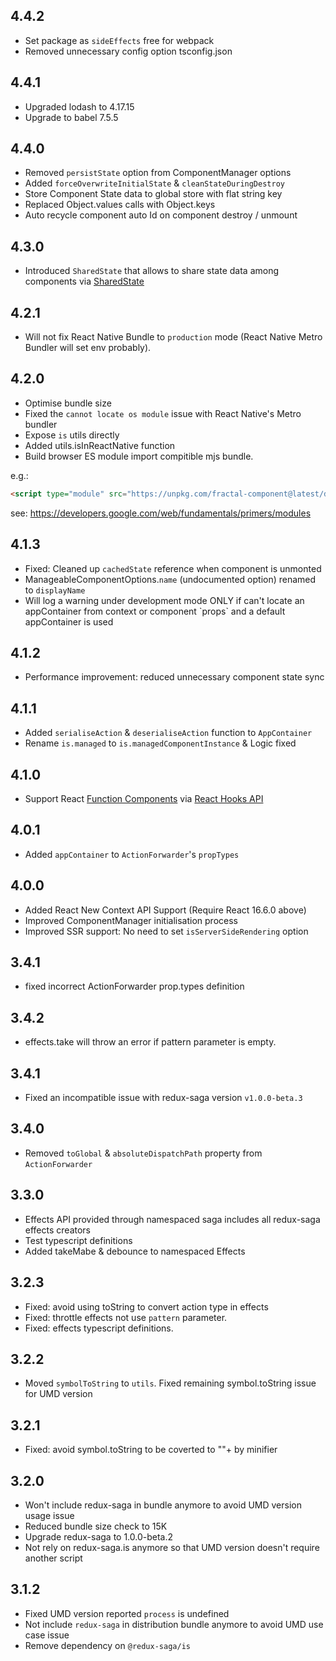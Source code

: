 ## 4.4.2

- Set package as `sideEffects` free for webpack
- Removed unnecessary config option tsconfig.json

## 4.4.1

- Upgraded lodash to 4.17.15
- Upgrade to babel 7.5.5

## 4.4.0

- Removed `persistState` option from ComponentManager options
- Added  `forceOverwriteInitialState` & `cleanStateDuringDestroy`
- Store Component State data to global store with flat string key
- Replaced Object.values calls with Object.keys
- Auto recycle component auto Id on component destroy / unmount

## 4.3.0

- Introduced `SharedState` that allows to share state data among components via [SharedState](https://t83714.github.io/fractal-component/api/SharedState.html)

## 4.2.1

- Will not fix React Native Bundle to `production` mode (React Native Metro Bundler will set env probably).

## 4.2.0

- Optimise bundle size
- Fixed the `cannot locate os module` issue with React Native's Metro bundler
- Expose `is` utils directly
- Added utils.isInReactNative function
- Build browser ES module import compitible mjs bundle. 

e.g.:
```html
<script type="module" src="https://unpkg.com/fractal-component@latest/dist/fractal-component.esm.mjs"></script>
```
see: https://developers.google.com/web/fundamentals/primers/modules

## 4.1.3

- Fixed: Cleaned up `cachedState` reference when component is unmonted
- ManageableComponentOptions.`name` (undocumented option) renamed to `displayName`
- Will log a warning under development mode ONLY if can't locate an appContainer from context or component \`props\` and a default appContainer is used 

## 4.1.2 

- Performance improvement: reduced unnecessary component state sync 

## 4.1.1

- Added `serialiseAction` & `deserialiseAction` function to `AppContainer`
- Rename `is.managed` to `is.managedComponentInstance` & Logic fixed

## 4.1.0

- Support React [Function Components](https://reactjs.org/docs/components-and-props.html#function-and-class-components) via [React Hooks API](https://reactjs.org/docs/hooks-custom.html)

## 4.0.1

- Added `appContainer` to `ActionForwarder`'s `propTypes`

## 4.0.0

- Added React New Context API Support (Require React 16.6.0 above)
- Improved ComponentManager initialisation process
- Improved SSR support: No need to set `isServerSideRendering` option

## 3.4.1

- fixed incorrect ActionForwarder prop.types definition

## 3.4.2

- effects.take will throw an error if pattern parameter is empty.

## 3.4.1

- Fixed an incompatible issue with redux-saga version `v1.0.0-beta.3`

## 3.4.0

- Removed `toGlobal` & `absoluteDispatchPath` property from `ActionForwarder`

## 3.3.0

- Effects API provided through namespaced saga includes all redux-saga effects creators
- Test typescript definitions
- Added takeMabe & debounce to namespaced Effects 

## 3.2.3

- Fixed: avoid using toString to convert action type in effects
- Fixed: throttle effects not use `pattern` parameter.
- Fixed: effects typescript definitions.

## 3.2.2

-   Moved `symbolToString` to `utils`. Fixed remaining symbol.toString issue for UMD version

## 3.2.1

-   Fixed: avoid symbol.toString to be coverted to ""+ by minifier

## 3.2.0

-   Won't include redux-saga in bundle anymore to avoid UMD version usage issue
-   Reduced bundle size check to 15K
-   Upgrade redux-saga to 1.0.0-beta.2
-   Not rely on redux-saga.is anymore so that UMD version doesn't require another script

## 3.1.2

-   Fixed UMD version reported `process` is undefined
-   Not include `redux-saga` in distribution bundle anymore to avoid UMD use case issue
-   Remove dependency on `@redux-saga/is`
